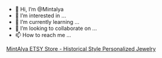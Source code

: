 - 👋 Hi, I’m @Mintalya
- 👀 I’m interested in ...
- 🌱 I’m currently learning ...
- 💞️ I’m looking to collaborate on ...
- 📫 How to reach me ...

<!---
Mintalya/Mintalya is a ✨ special ✨ repository because its `README.md` (this file) appears on your GitHub profile.
You can click the Preview link to take a look at your changes.
--->
<a href="https://www.etsy.com/shop/MintAlya">MintAlya ETSY Store - Historical Style Personalized Jewelry</a>
